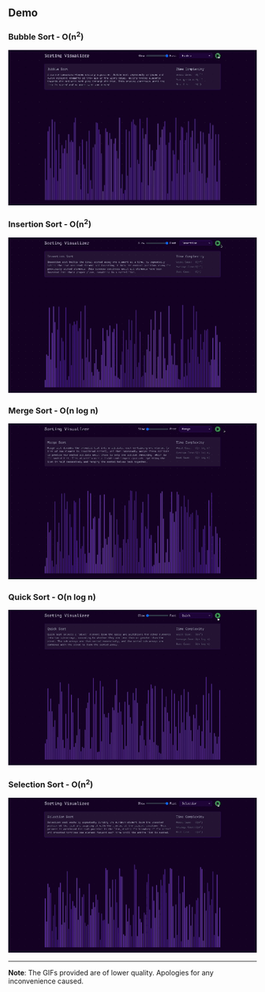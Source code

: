 ## Demo

### Bubble Sort - O(n<sup>2</sup>)

<img src="./demo/Bubblesort.gif" width="650">

### Insertion Sort - O(n<sup>2</sup>)

<img src="./demo/Insertionsort.gif" width="650">

### Merge Sort - O(n log n)

<img src="./demo/Mergesort.gif" width="650">

### Quick Sort - O(n log n)

<img src="./demo/Quicksort.gif" width="650">

### Selection Sort - O(n<sup>2</sup>)

<img src="./demo/Selectionsort.gif" width="650">

---

**Note**: The GIFs provided are of lower quality. Apologies for any inconvenience caused.
